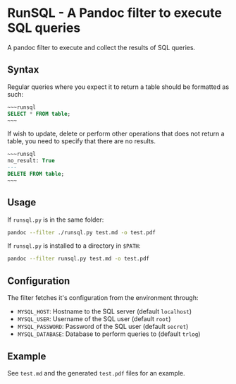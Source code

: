 # RunSQL - A Pandoc filter to execute SQL queries

A pandoc filter to execute and collect the results of SQL queries.

## Syntax

Regular queries where you expect it to return a table should be formatted as
such:

```sql
~~~runsql
SELECT * FROM table;
~~~
```

If wish to update, delete or perform other operations that does not return a
table, you need to specify that there are no results.

```sql
~~~runsql
no_result: True
---
DELETE FROM table;
~~~
```

## Usage

If `runsql.py` is in the same folder:

```bash
pandoc --filter ./runsql.py test.md -o test.pdf
```

If `runsql.py` is installed to a directory in `$PATH`:

```bash
pandoc --filter runsql.py test.md -o test.pdf
```

## Configuration

The filter fetches it's configuration from the environment through:

- `MYSQL_HOST`: Hostname to the SQL server (default `localhost`)
- `MYSQL_USER`: Username of the SQL user (default `root`)
- `MYSQL_PASSWORD`: Password of the SQL user (default `secret`)
- `MYSQL_DATABASE`: Database to perform queries to (default `trlog`)

## Example

See `test.md` and the generated `test.pdf` files for an example.
